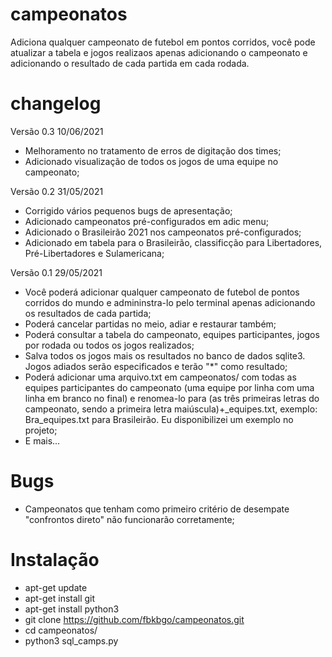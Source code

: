 # campeonatos
Adiciona qualquer campeonato de futebol em pontos corridos, você pode atualizar a tabela e jogos realizaos apenas adicionando o campeonato e adicionando o resultado de cada partida em cada rodada.

# changelog
Versão 0.3 10/06/2021
* Melhoramento no tratamento de erros de digitação dos times;
* Adicionado visualização de todos os jogos de uma equipe no campeonato;

Versão 0.2 31/05/2021
* Corrigido vários pequenos bugs de apresentação;
* Adicionado campeonatos pré-configurados em adic menu;
* Adicionado o Brasileirão 2021 nos campeonatos pré-configurados;
* Adicionado em tabela para o Brasileirão, classificção para Libertadores, Pré-Libertadores e Sulamericana;

Versão 0.1 29/05/2021
* Você poderá adicionar qualquer campeonato de futebol de pontos corridos do mundo e admininstra-lo pelo terminal apenas adicionando os resultados de cada partida;
* Poderá cancelar partidas no meio, adiar e restaurar também;
* Poderá consultar a tabela do campeonato, equipes participantes, jogos por rodada ou todos os jogos realizados;
* Salva todos os jogos mais os resultados no banco de dados sqlite3. Jogos adiados serão especificados e terão "*" como resultado;
* Poderá adicionar uma arquivo.txt em campeonatos/ com todas as equipes participantes do campeonato (uma equipe por linha com uma linha em branco no final) e renomea-lo para (as três primeiras letras do campeonato, sendo a primeira letra maiúscula)+_equipes.txt, exemplo: Bra_equipes.txt para Brasileirão. Eu disponibilizei um exemplo no projeto;
* E mais...



# Bugs

* Campeonatos que tenham como primeiro critério de desempate "confrontos direto" não funcionarão corretamente;

# Instalação

- apt-get update
- apt-get install git
- apt-get install python3
- git clone https://github.com/fbkbgo/campeonatos.git
- cd campeonatos/
- python3 sql_camps.py
